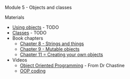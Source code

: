 Module 5 - Objects and classes

Materials
+ [Using objects](../Content/UsingObjects.md) - TODO
+ [Classes](../Content/IntroClasses.md) - TODO
+ Book chapters
    + [Chapter 8 - Strings and things](http://greenteapress.com/thinkjava5/html/thinkjava010.html)
    + [Chapter 9 - Mutable objects](http://greenteapress.com/thinkjava5/html/thinkjava010.html)
    + [Chapter 11 = Creating your own objects](http://greenteapress.com/thinkjava5/html/thinkjava013.html)
+ Videos
    + [Object Oriented Programming](https://www.youtube.com/watch?v=c3CVKinpGCE&list=UUSH2TieRlco7uQOGU8Vppnw) - From Dr Chastine
    + [OOP coding](https://www.youtube.com/watch?v=l1OsA5Q6Acs&list=UUSH2TieRlco7uQOGU8Vppnw)